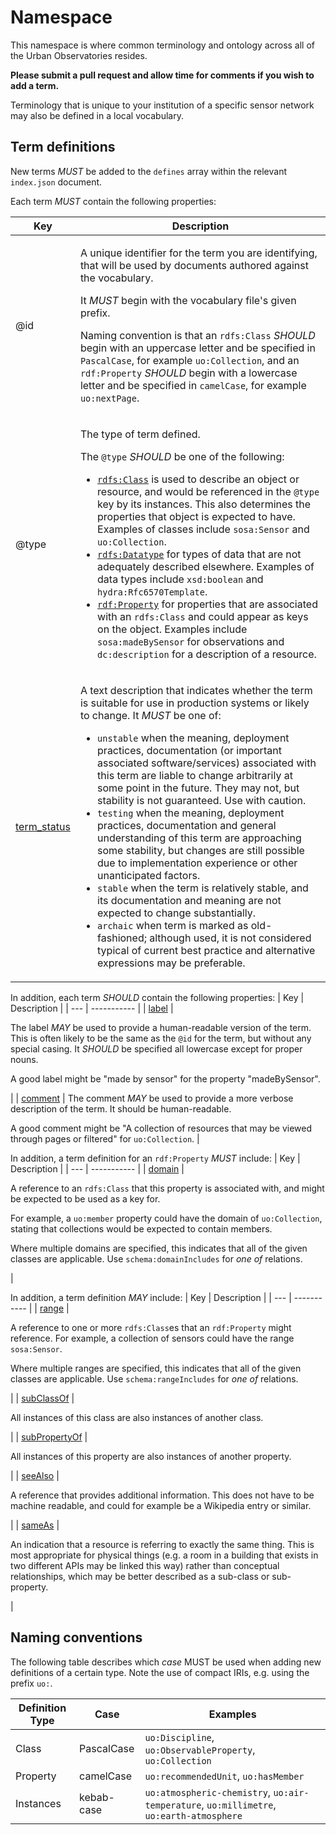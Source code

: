 # Namespace

This namespace is where common terminology and ontology across all of the Urban
Observatories resides.

**Please submit a pull request and allow time for comments if you wish to add a term.**

Terminology that is unique to your institution of a specific sensor network may also be
defined in a local vocabulary.

## Term definitions

New terms *MUST* be added to the `defines` array within the relevant `index.json` document.

Each term *MUST* contain the following properties:

| Key | Description |
| --- | ----------- |
| @id | <p>A unique identifier for the term you are identifying, that will be used by documents authored against the vocabulary.</p><p>It *MUST* begin with the vocabulary file's given prefix.</p><p>Naming convention is that an `rdfs:Class` *SHOULD* begin with an uppercase letter and be specified in `PascalCase`, for example `uo:Collection`, and an `rdf:Property` *SHOULD* begin with a lowercase letter and be specified in `camelCase`, for example `uo:nextPage`.</p> |
| @type | <p>The type of term defined.</p><p>The `@type` *SHOULD* be one of the following:</p><ul><li>[`rdfs:Class`](https://www.w3.org/TR/rdf-schema/#ch_classes) is used to describe an object or resource, and would be referenced in the `@type` key by its instances. This also determines the properties that object is expected to have. Examples of classes include `sosa:Sensor` and `uo:Collection`.</li><li>[`rdfs:Datatype`](https://www.w3.org/TR/rdf-schema/#ch_datatype) for types of data that are not adequately described elsewhere. Examples of data types include `xsd:boolean` and `hydra:Rfc6570Template`.</li><li>[`rdf:Property`](https://www.w3.org/TR/rdf-schema/#ch_property) for properties that are associated with an `rdfs:Class` and could appear as keys on the object. Examples include `sosa:madeBySensor` for observations and `dc:description` for a description of a resource.</li></ul> |
| [term_status](https://www.w3.org/2003/06/sw-vocab-status/note) | <p>A text description that indicates whether the term is suitable for use in production systems or likely to change. It *MUST* be one of:</p><ul><li>`unstable` when the meaning, deployment practices, documentation (or important associated software/services) associated with this term are liable to change arbitrarily at some point in the future. They may not, but stability is not guaranteed. Use with caution.</li><li>`testing` when the meaning, deployment practices, documentation and general understanding of this term are approaching some stability, but changes are still possible due to implementation experience or other unanticipated factors.</li><li>`stable` when the term is relatively stable, and its documentation and meaning are not expected to change substantially.</li><li>`archaic` when term is marked as old-fashioned; although used, it is not considered typical of current best practice and alternative expressions may be preferable.</li></ul> |

In addition, each term *SHOULD* contain the following properties:
| Key | Description |
| --- | ----------- |
| [label](https://www.w3.org/TR/rdf-schema/#ch_label) | <p>The label *MAY* be used to provide a human-readable version of the term. This is often likely to be the same as the `@id` for the term, but without any special casing. It *SHOULD* be specified all lowercase except for proper nouns.</p><p>A good label might be "made by sensor" for the property "madeBySensor".</p> |
| [comment](https://www.w3.org/TR/rdf-schema/#ch_comment) | The comment *MAY* be used to provide a more verbose description of the term. It should be human-readable.</p><p>A good comment might be "A collection of resources that may be viewed through pages or filtered" for `uo:Collection`. |
  
In addition, a term definition for an `rdf:Property` *MUST* include:
| Key | Description |
| --- | ----------- |
| [domain](https://www.w3.org/TR/rdf-schema/#ch_domain) | <p>A reference to an `rdfs:Class` that this property is associated with, and might be expected to be used as a key for.</p><p>For example, a `uo:member` property could have the domain of `uo:Collection`, stating that collections would be expected to contain members.</p><p>Where multiple domains are specified, this indicates that all of the given classes are applicable. Use `schema:domainIncludes` for *one of* relations.</p> |

In addition, a term definition *MAY* include:
| Key | Description |
| --- | ----------- |
| [range](https://www.w3.org/TR/rdf-schema/#ch_range) | <p>A reference to one or more `rdfs:Class`es that an `rdf:Property` might reference. For example, a collection of sensors could have the range `sosa:Sensor`.</p><p>Where multiple ranges are specified, this indicates that all of the given classes are applicable. Use `schema:rangeIncludes` for *one of* relations.</p> |
| [subClassOf](https://www.w3.org/TR/rdf-schema/#ch_range) | <p>All instances of this class are also instances of another class.</p> |
| [subPropertyOf](https://www.w3.org/TR/rdf-schema/#ch_subpropertyof) | <p>All instances of this property are also instances of another property.</p> |
| [seeAlso](https://www.w3.org/TR/rdf-schema/#ch_seealso) | <p>A reference that provides additional information. This does not have to be machine readable, and could for example be a Wikipedia entry or similar.</p> |
| [sameAs](https://www.w3.org/TR/owl-ref/#sameAs-def) | <p>An indication that a resource is referring to exactly the same thing. This is most appropriate for physical things (e.g. a room in a building that exists in two different APIs may be linked this way) rather than conceptual relationships, which may be better described as a sub-class or sub-property.</p> |


## Naming conventions

The following table describes which *case* MUST be used when adding new definitions of a certain type. Note the use of compact IRIs, e.g. using the prefix `uo:`. 

Definition Type | Case | Examples
--- | --- | ---
Class | PascalCase | `uo:Discipline`, `uo:ObservableProperty`, `uo:Collection`
Property | camelCase | `uo:recommendedUnit`, `uo:hasMember`
Instances | kebab-case | `uo:atmospheric-chemistry`, `uo:air-temperature`, `uo:millimetre`, `uo:earth-atmosphere`